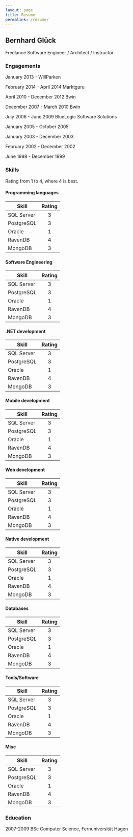```yaml
---
layout: page
title: Resume
permalink: /resume/
---
```


## Bernhard Glück
Freelance Software Engineer / Architect / Instructor


### Engagements

January 2013 - WillParken

February 2014 - April 2014 Marktguru

April 2010 - December 2012 Bwin

December 2007 - March 2010 Bwin

July 2006 - June 2009 BlueLogic Software Solutions

January 2005 - October 2005

January 2003 - December 2003

February 2002 - December 2002

June 1998 - December 1999


### Skills

Rating from 1 to 4, where 4 is best.

#### Programming languages

| Skill         | Rating        |
| ------------- |:-------------:|
| SQL Server    | 3             |
| PostgreSQL    | 3             |
| Oracle        | 1             |
| RavenDB       | 4             |
| MongoDB       | 3             |

#### Software Engineering

| Skill         | Rating        |
| ------------- |:-------------:|
| SQL Server    | 3             |
| PostgreSQL    | 3             |
| Oracle        | 1             |
| RavenDB       | 4             |
| MongoDB       | 3             |

#### .NET development

| Skill         | Rating        |
| ------------- |:-------------:|
| SQL Server    | 3             |
| PostgreSQL    | 3             |
| Oracle        | 1             |
| RavenDB       | 4             |
| MongoDB       | 3             |

#### Mobile development

| Skill         | Rating        |
| ------------- |:-------------:|
| SQL Server    | 3             |
| PostgreSQL    | 3             |
| Oracle        | 1             |
| RavenDB       | 4             |
| MongoDB       | 3             |

#### Web development

| Skill         | Rating        |
| ------------- |:-------------:|
| SQL Server    | 3             |
| PostgreSQL    | 3             |
| Oracle        | 1             |
| RavenDB       | 4             |
| MongoDB       | 3             |

#### Native development

| Skill         | Rating        |
| ------------- |:-------------:|
| SQL Server    | 3             |
| PostgreSQL    | 3             |
| Oracle        | 1             |
| RavenDB       | 4             |
| MongoDB       | 3             |

#### Databases

| Skill         | Rating        |
| ------------- |:-------------:|
| SQL Server    | 3             |
| PostgreSQL    | 3             |
| Oracle        | 1             |
| RavenDB       | 4             |
| MongoDB       | 3             |

#### Tools/Software

| Skill         | Rating        |
| ------------- |:-------------:|
| SQL Server    | 3             |
| PostgreSQL    | 3             |
| Oracle        | 1             |
| RavenDB       | 4             |
| MongoDB       | 3             |

#### Misc

| Skill         | Rating        |
| ------------- |:-------------:|
| SQL Server    | 3             |
| PostgreSQL    | 3             |
| Oracle        | 1             |
| RavenDB       | 4             |
| MongoDB       | 3             |

### Education

2007-2009 BSc Computer Science, Fernuniversität Hagen